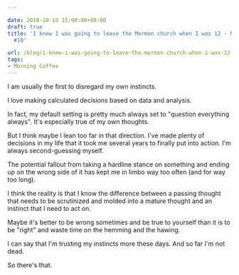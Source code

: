 ```yaml
---

date: 2018-10-19 15:00:00+00:00
draft: true
title: 'I knew I was going to leave the Mormon church when I was 12 - Morning Coffee
  #10'

url: /blog/i-knew-i-was-going-to-leave-the-mormon-church-when-i-was-12-morning-coffee-10
tags:
- Morning Coffee
---
```




 


I am usually the first to disregard my own instincts.   

I love making calculated decisions based on data and analysis.  

In fact, my default setting is pretty much always set to "question everything always".  It's especially true of my own thoughts.  

But I think maybe I lean too far in that direction.  I've made plenty of decisions in my life that it took me several years to finally put into action. I'm always second-guessing myself.  

The potential fallout from taking a hardline stance on something and ending up on the wrong side of it has kept me in limbo way too often (and for way too long).  

I think the reality is that I know the difference between a passing thought that needs to be scrutinized and molded into a mature thought and an instinct that I need to act on.  

Maybe it's better to be wrong sometimes and be true to yourself than it is to be "right" and waste time on the hemming and the hawing.  

I can say that I'm trusting my instincts more these days. And so far I'm not dead.  

So there's that.
